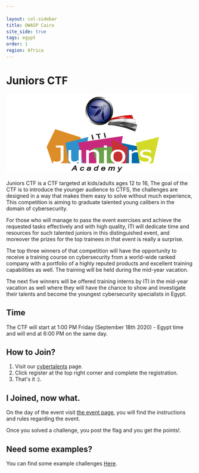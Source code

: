 ```yaml
---

layout: col-sidebar
title: OWASP Cairo
site_side: true
tags: egypt
order: 1
region: Africa
---
```


# Juniors CTF
![JuniorsCTF](/assets/images/OWASP_ITI_Juniors.png)

Juniors CTF is a CTF targeted at  kids/adults ages 12 to 16, The goal of the CTF is to introduce the younger audience to CTFS, the challenges are designed in a way that makes them easy to solve without much experience, This competition is aiming to graduate talented young calibers in the domain of cybersecurity.

For those who will manage to pass the event exercises and achieve the requested tasks effectively and with high quality, ITI will dedicate time and resources for such talented juniors in this distinguished event, and moreover the prizes for the top trainees in that event is really a surprise.

The top three winners of that competition will have the opportunity to receive a training course on cybersecurity from a world-wide ranked company with a portfolio of a highly reputed products and excellent training capabilities as well. The training will be held during the mid-year vacation.  

The next five winners will be offered training interns by ITI in the mid-year vacation as well where they will have the chance to show and investigate their talents and become the youngest cybersecurity specialists in Egypt.

## Time

The CTF will start at 1:00 PM Friday (September 18th 2020) - Egypt time and will end at 6:00 PM on the same day.

## How to Join?
1. Visit our [cybertalents](https://owaspcairo.cybertalents.com/) page.
2. Click register at the top right corner and complete the registration.
3. That's it :).

## I Joined, now what.

On the day of the event visit [the event page](https://owaspcairo.cybertalents.com/), you will find the instructions and rules regarding the event.

Once you solved a challenge, you post the flag and you get the points!.


## Need some examples?
You can find some example challenges [Here](JuniorsCTFWriteUp).
